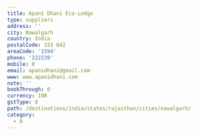 ```yaml
---
title: Apani Dhani Eco-Lodge
type: suppliers
address: ''
city: Nawalgarh
country: India
postalCode: 333 042
areaCode: '1594'
phone: '222239'
mobile: 0
email: apanidhani@gmail.com
www: www.apanidhani.com
note: ''
bookThrough: 0
currency: INR
gstType: 0
path: /destinations/india/states/rajasthan/cities/nawalgarh/
category:
  - A
---
```



